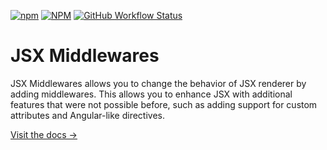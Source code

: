 [![npm](https://img.shields.io/npm/v/react-on?style=for-the-badge)](https://www.npmjs.com/package/react-on)
[![NPM](https://img.shields.io/npm/l/react-on?style=for-the-badge)](https://github.com/KurtGokhan/react-on/blob/main/LICENSE)
[![GitHub Workflow Status](https://img.shields.io/github/actions/workflow/status/KurtGokhan/react-on/ci.yml?style=for-the-badge)](https://github.com/KurtGokhan/react-on/actions/workflows/ci.yml)

# JSX Middlewares

JSX Middlewares allows you to change the behavior of JSX renderer by adding middlewares.
This allows you to enhance JSX with additional features that were not possible before, such as adding support for custom attributes and Angular-like directives.

[Visit the docs →](https://gkurt.com/react-on/)
